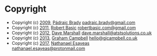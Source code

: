 # Copyright

- Copyright (c) [2009](https://github.com/mockery/mockery/commit/1d96f88142abe804ab9e893a5f07933f63e9bff9), [Pádraic Brady](https://github.com/padraic) <padraic.brady@gmail.com>
- Copyright (c) [2011](https://github.com/mockery/mockery/commit/94dbb63aab37c659f63ea6e34acc6958928b0f59), [Robert Basic](https://github.com/robertbasic) <robertbasic.com@gmail.com>
- Copyright (c) [2012](https://github.com/mockery/mockery/commit/64e3ad6960eb3202b5b91b91a4ef1cf6252f0fef), [Dave Marshall](https://github.com/davedevelopment) <dave.marshall@atstsolutions.co.uk>
- Copyright (c) [2013](https://github.com/mockery/mockery/commit/270ddd0bd051251e36a5688c52fc2638a097b110), [Graham Campbell](https://github.com/GrahamCampbell) <hello@gjcampbell.co.uk>
- Copyright (c) [2017](https://github.com/mockery/mockery/commit/ba28b84c416b95924886bbd64a6a2f68e863536a), [Nathanael Esayeas](https://github.com/ghostwriter) <nathanael.esayeas@protonmail.com>
